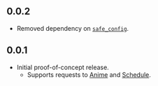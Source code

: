 ## 0.0.2
* Removed dependency on [`safe_config`](https://pub.dartlang.org/packages/safe_config).

## 0.0.1
* Initial proof-of-concept release.
    * Supports requests to [Anime](https://jikan.docs.apiary.io/#reference/0/anime) and [Schedule](https://jikan.docs.apiary.io/#reference/0/schedule).
